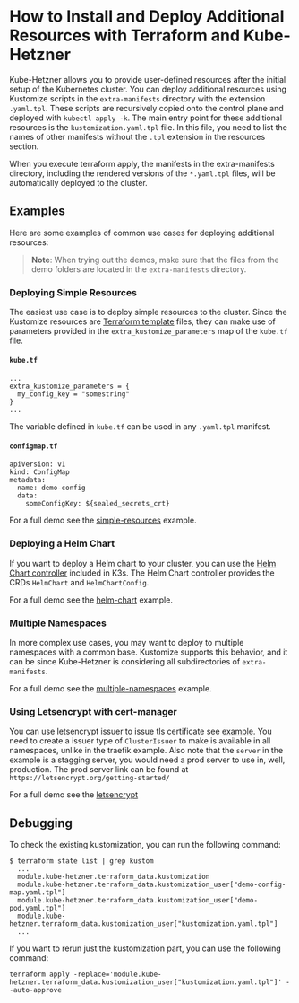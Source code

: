 # How to Install and Deploy Additional Resources with Terraform and Kube-Hetzner

Kube-Hetzner allows you to provide user-defined resources after the initial setup of the Kubernetes cluster. You can deploy additional resources using Kustomize scripts in the `extra-manifests` directory with the extension `.yaml.tpl`. These scripts are recursively copied onto the control plane and deployed with `kubectl apply -k`. The main entry point for these additional resources is the `kustomization.yaml.tpl` file. In this file, you need to list the names of other manifests without the `.tpl` extension in the resources section.

When you execute terraform apply, the manifests in the extra-manifests directory, including the rendered versions of the `*.yaml.tpl` files, will be automatically deployed to the cluster.

## Examples

Here are some examples of common use cases for deploying additional resources:

> **Note**: When trying out the demos, make sure that the files from the demo folders are located in the `extra-manifests` directory.

### Deploying Simple Resources

The easiest use case is to deploy simple resources to the cluster. Since the Kustomize resources are [Terraform template](https://registry.terraform.io/providers/hashicorp/template/latest/docs/data-sources/file) files, they can make use of parameters provided in the `extra_kustomize_parameters` map of the `kube.tf` file.

#### `kube.tf`

```
...
extra_kustomize_parameters = {
  my_config_key = "somestring"
}
...
```

The variable defined in `kube.tf` can be used in any `.yaml.tpl` manifest.

#### `configmap.tf`

```
apiVersion: v1
kind: ConfigMap
metadata:
  name: demo-config
  data:
    someConfigKey: ${sealed_secrets_crt}
```

For a full demo see the [simple-resources](simple-resources/) example.

### Deploying a Helm Chart

If you want to deploy a Helm chart to your cluster, you can use the [Helm Chart controller](https://docs.k3s.io/helm) included in K3s. The Helm Chart controller provides the CRDs `HelmChart` and `HelmChartConfig`.

For a full demo see the [helm-chart](helm-chart/) example.

### Multiple Namespaces

In more complex use cases, you may want to deploy to multiple namespaces with a common base. Kustomize supports this behavior, and it can be since Kube-Hetzner is considering all subdirectories of `extra-manifests`.

For a full demo see the [multiple-namespaces](multiple-namespaces/) example.

### Using Letsencrypt with cert-manager

You can use letsencrypt issuer to issue tls certificate see [example](https://doc.traefik.io/traefik/user-guides/cert-manager/). You need to create a issuer type of `ClusterIssuer` to make is available in all namespaces, unlike in the traefik example. Also note that the `server` in the example is a stagging server, you would need a prod server to use in, well, production. The prod server link can be found at `https://letsencrypt.org/getting-started/`

For a full demo see the [letsencrypt](letsencrypt/)

## Debugging

To check the existing kustomization, you can run the following command:

```
$ terraform state list | grep kustom
  ...
  module.kube-hetzner.terraform_data.kustomization
  module.kube-hetzner.terraform_data.kustomization_user["demo-config-map.yaml.tpl"]
  module.kube-hetzner.terraform_data.kustomization_user["demo-pod.yaml.tpl"]
  module.kube-hetzner.terraform_data.kustomization_user["kustomization.yaml.tpl"]
  ...
```

If you want to rerun just the kustomization part, you can use the following command:

```
terraform apply -replace='module.kube-hetzner.terraform_data.kustomization_user["kustomization.yaml.tpl"]' --auto-approve
```

